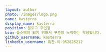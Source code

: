 ```yaml
---
layout: author
photo: /images/logo.png
name: kasterra
display_name: kasterra
position: 블로그 주인장
bio: 풀스택이 되기 위해서 꾸준히 노력하는 학생입니다.
github_username: kasterra
linkedin_username: 휘찬-이-952825212
---
```



